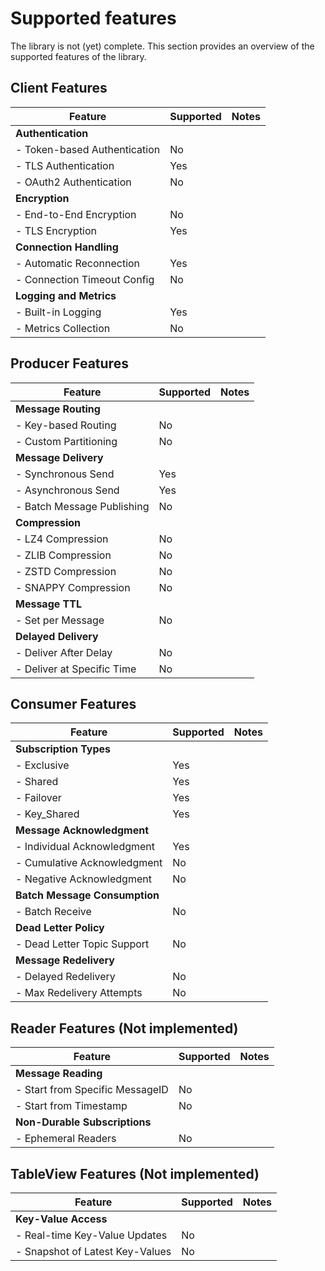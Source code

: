 # Supported features

The library is not (yet) complete. This section provides an overview of the supported features of the library.

## Client Features

| Feature                         | Supported | Notes                                         |
|---------------------------------|-----------|-----------------------------------------------|
| **Authentication**              |           |                                               |
| - Token-based Authentication    | No    |                                               |
| - TLS Authentication            | Yes    |                                               |
| - OAuth2 Authentication         | No    |                                               |
| **Encryption**                  |           |                                               |
| - End-to-End Encryption         | No    |                                               |
| - TLS Encryption        | Yes    |                                               |
| **Connection Handling**         |           |                                               |
| - Automatic Reconnection        | Yes   |                                               |
| - Connection Timeout Config     | No    |                                               |
| **Logging and Metrics**         |           |                                               |
| - Built-in Logging              | Yes    |                                               |
| - Metrics Collection            | No    |                                               |

## Producer Features

| Feature                         | Supported | Notes                                         |
|---------------------------------|-----------|-----------------------------------------------|
| **Message Routing**             |           |                                               |
| - Key-based Routing             | No    |                                               |
| - Custom Partitioning           | No    |                                               |
| **Message Delivery**            |           |                                               |
| - Synchronous Send              | Yes    |                                               |
| - Asynchronous Send             | Yes    |                                               |
| - Batch Message Publishing      | No    |                                               |
| **Compression**                 |           |                                               |
| - LZ4 Compression               | No    |                                               |
| - ZLIB Compression              | No    |                                               |
| - ZSTD Compression              | No    |                                               |
| - SNAPPY Compression            | No    |                                               |
| **Message TTL**                 |           |                                               |
| - Set per Message               | No    |                                               |
| **Delayed Delivery**            |           |                                               |
| - Deliver After Delay           | No    |                                               |
| - Deliver at Specific Time      | No    |                                               |

## Consumer Features

| Feature                         | Supported | Notes                                         |
|---------------------------------|-----------|-----------------------------------------------|
| **Subscription Types**          |           |                                               |
| - Exclusive                     | Yes    |                                               |
| - Shared                        | Yes    |                                               |
| - Failover                      | Yes    |                                               |
| - Key_Shared                    | Yes    |                                               |
| **Message Acknowledgment**      |           |                                               |
| - Individual Acknowledgment     | Yes    |                                               |
| - Cumulative Acknowledgment     | No    |                                               |
| - Negative Acknowledgment       | No    |                                               |
| **Batch Message Consumption**   |           |                                               |
| - Batch Receive                 | No    |                                               |
| **Dead Letter Policy**          |           |                                               |
| - Dead Letter Topic Support     | No    |                                               |
| **Message Redelivery**          |           |                                               |
| - Delayed Redelivery            | No    |                                               |
| - Max Redelivery Attempts       | No    |                                               |

## Reader Features (Not implemented)

| Feature                         | Supported | Notes                                         |
|---------------------------------|-----------|-----------------------------------------------|
| **Message Reading**             |           |                                               |
| - Start from Specific MessageID | No    |                                               |
| - Start from Timestamp          | No    |                                               |
| **Non-Durable Subscriptions**   |       |                                               |
| - Ephemeral Readers             | No    |                                               |

## TableView Features (Not implemented)

| Feature                         | Supported | Notes                                         |
|---------------------------------|-----------|-----------------------------------------------|
| **Key-Value Access**            |           |                                               |
| - Real-time Key-Value Updates   | No    |                                               |
| - Snapshot of Latest Key-Values | No    |                                               |
